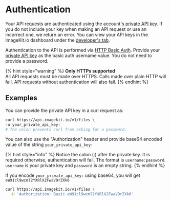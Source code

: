 # Authentication

Your API requests are authenticated using the account's [private API key](api-keys.md#private-key). If you do not include your key when making an API request or use an incorrect one, we return an error. You can view your API keys in the ImageKit.io dashboard under the [developer's tab](https://imagekit.io/dashboard#developers).

Authentication to the API is performed via [HTTP Basic Auth](http://en.wikipedia.org/wiki/Basic_access_authentication). Provide your [private API key](api-keys.md#private-key) as the basic auth username value. You do not need to provide a password.

{% hint style="warning" %}
**Only HTTPs supported**  
All API requests must be made over HTTPS. Calls made over plain HTTP will fail. API requests without authentication will also fail.
{% endhint %}

## Examples

You can provide the private API key in a curl request as:

```bash
curl https://api.imagekit.io/v1/files \ 
-u your_private_api_key:
# The colon prevents curl from asking for a password.
```

You can also use the "Authorization" header and provide base64 encoded value of the string `your_private_api_key:`

{% hint style="info" %}
Notice the colon \(:\) after the private key. It is required otherwise, authentication will fail. The format is `username:password`. `username` is your private key and `password` is an empty string.
{% endhint %}

If you encode `your_private_api_key:` using base64, you will get `eW91cl9wcml2YXRlX2FwaV9rZXk6`

```bash
curl https://api.imagekit.io/v1/files \
  -H 'Authorization: Basic eW91cl9wcml2YXRlX2FwaV9rZXk6'
```

